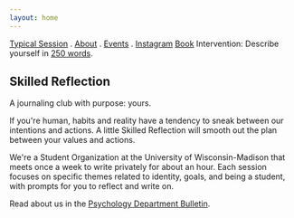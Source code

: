 ```yaml
---
layout: home
---
```



[Typical Session](_posts/every_session) . [About](about.md) . [Events](club_meetings.md) . [Instagram](https://www.instagram.com/skilledreflection/)
[Book](_book/index.html)
Intervention: Describe yourself in [250 words](self250.md).  

## Skilled Reflection  
A journaling club with purpose: yours.

If you're human, habits and reality have a tendency to sneak between our intentions and actions.
A little Skilled Reflection will smooth out the plan between your values and actions. 

We're a Student Organization 
at the University of Wisconsin-Madison 
that meets once a week to write privately for about an hour.
Each session focuses on specific themes related to identity, goals, and being a student, with prompts for you to reflect and write on.

Read about us in the [Psychology Department Bulletin](https://psych.wisc.edu/news/when-personal-experience-meets-psychology-michael-koranda/).

  
